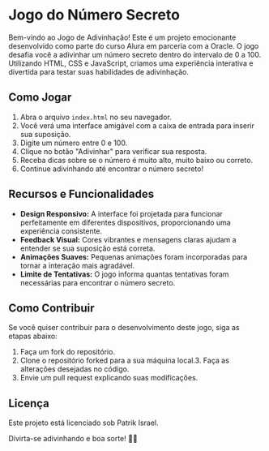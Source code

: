 # Jogo do Número Secreto

Bem-vindo ao Jogo de Adivinhação! Este é um projeto emocionante desenvolvido como parte do curso Alura em parceria com a Oracle. O jogo desafia você a adivinhar um número secreto dentro do intervalo de 0 a 100. Utilizando HTML, CSS e JavaScript, criamos uma experiência interativa e divertida para testar suas habilidades de adivinhação.

## Como Jogar

1. Abra o arquivo `index.html` no seu navegador.
2. Você verá uma interface amigável com a caixa de entrada para inserir sua suposição.
3. Digite um número entre 0 e 100.
4. Clique no botão "Adivinhar" para verificar sua resposta.
5. Receba dicas sobre se o número é muito alto, muito baixo ou correto.
6. Continue adivinhando até encontrar o número secreto!

## Recursos e Funcionalidades

- **Design Responsivo:** A interface foi projetada para funcionar perfeitamente em diferentes dispositivos, proporcionando uma experiência consistente.
- **Feedback Visual:** Cores vibrantes e mensagens claras ajudam a entender se sua suposição está correta.
- **Animações Suaves:** Pequenas animações foram incorporadas para tornar a interação mais agradável.
- **Limite de Tentativas:** O jogo informa quantas tentativas foram necessárias para encontrar o número secreto.

## Como Contribuir

Se você quiser contribuir para o desenvolvimento deste jogo, siga as etapas abaixo:

1. Faça um fork do repositório.
2. Clone o repositório forked para a sua máquina local.3. Faça as alterações desejadas no código.
4. Envie um pull request explicando suas modificações.

## Licença

Este projeto está licenciado sob Patrik Israel.

Divirta-se adivinhando e boa sorte! 🎉✨
